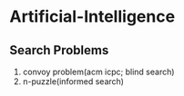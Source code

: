 # Artificial-Intelligence

## Search Problems
1. convoy problem(acm icpc; blind search)
2. n-puzzle(informed search)
